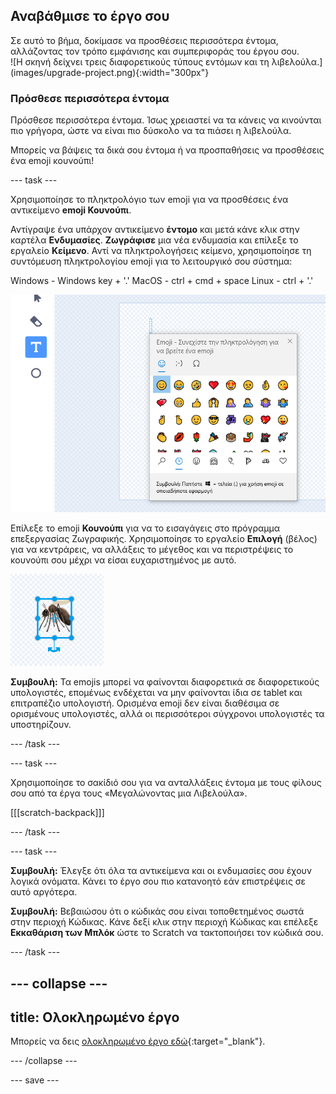 ## Αναβάθμισε το έργο σου

<div style="display: flex; flex-wrap: wrap">
<div style="flex-basis: 200px; flex-grow: 1; margin-right: 15px;">
Σε αυτό το βήμα, δοκίμασε να προσθέσεις περισσότερα έντομα, αλλάζοντας τον τρόπο εμφάνισης και συμπεριφοράς του έργου σου.
</div>
<div>
![Η σκηνή δείχνει τρεις διαφορετικούς τύπους εντόμων και τη λιβελούλα.](images/upgrade-project.png){:width="300px"}
</div>
</div>

### Πρόσθεσε περισσότερα έντομα

Πρόσθεσε περισσότερα έντομα. Ίσως χρειαστεί να τα κάνεις να κινούνται πιο γρήγορα, ώστε να είναι πιο δύσκολο να τα πιάσει η λιβελούλα.

Μπορείς να βάψεις τα δικά σου έντομα ή να προσπαθήσεις να προσθέσεις ένα emoji κουνούπι!

--- task ---

Χρησιμοποίησε το πληκτρολόγιο των emoji για να προσθέσεις ένα αντικείμενο **emoji Κουνούπι**.

Αντίγραψε ένα υπάρχον αντικείμενο **έντομο** και μετά κάνε κλικ στην καρτέλα **Ενδυμασίες**. **Ζωγράφισε** μια νέα ενδυμασία και επίλεξε το εργαλείο **Κείμενο**. Αντί να πληκτρολογήσεις κείμενο, χρησιμοποίησε τη συντόμευση πληκτρολογίου emoji για το λειτουργικό σου σύστημα:

Windows - Windows key + '.' 
MacOS - ctrl + cmd + space 
Linux - ctrl + '.'

![Το αναδυόμενο πληκτρολόγιο emoji με επιλεγμένη την κατηγορία «ζώα και φύση».](images/emoji-keyboard.png)

Επίλεξε το emoji **Κουνούπι** για να το εισαγάγεις στο πρόγραμμα επεξεργασίας Ζωγραφικής. Χρησιμοποίησε το εργαλείο **Επιλογή** (βέλος) για να κεντράρεις, να αλλάξεις το μέγεθος και να περιστρέψεις το κουνούπι σου μέχρι να είσαι ευχαριστημένος με αυτό.

![Το emoji κουνούπι στο πρόγραμμα επεξεργασίας ζωγραφικής.](images/emoji-mosquito.png)

**Συμβουλή:** Τα emojis μπορεί να φαίνονται διαφορετικά σε διαφορετικούς υπολογιστές, επομένως ενδέχεται να μην φαίνονται ίδια σε tablet και επιτραπέζιο υπολογιστή. Ορισμένα emoji δεν είναι διαθέσιμα σε ορισμένους υπολογιστές, αλλά οι περισσότεροι σύγχρονοι υπολογιστές τα υποστηρίζουν.

--- /task ---

--- task ---

Χρησιμοποίησε το σακίδιό σου για να ανταλλάξεις έντομα με τους φίλους σου από τα έργα τους «Μεγαλώνοντας μια Λιβελούλα».

[[[scratch-backpack]]]

--- /task ---

--- task ---

**Συμβουλή:** Έλεγξε ότι όλα τα αντικείμενα και οι ενδυμασίες σου έχουν λογικά ονόματα. Κάνει το έργο σου πιο κατανοητό εάν επιστρέψεις σε αυτό αργότερα.

**Συμβουλή:** Βεβαιώσου ότι ο κώδικάς σου είναι τοποθετημένος σωστά στην περιοχή Κώδικας. Κάνε δεξί κλικ στην περιοχή Κώδικας και επέλεξε **Εκκαθάριση των Μπλόκ** ώστε το Scratch να τακτοποιήσει τον κώδικά σου.

--- /task ---

--- collapse ---
---
title: Ολοκληρωμένο έργο
---

Μπορείς να δεις [ολοκληρωμένο έργο εδώ](https://scratch.mit.edu/projects/656194651/){:target="_blank"}.

--- /collapse ---

--- save ---
